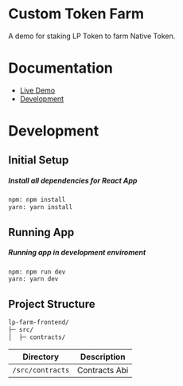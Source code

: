 # Custom Token Farm

A demo for staking LP Token to farm Native Token.

# Documentation

- [Live Demo](https://cmt-lp-farm.netlify.app/)
- [Development](#development)

# Development

## Initial Setup

##### Install all dependencies for React App

```bash
npm: npm install
yarn: yarn install
```

## Running App

##### Running app in development enviroment

```bash
npm: npm run dev
yarn: yarn dev
```

## Project Structure

```txt
lp-farm-frontend/
├─ src/
│  ├─ contracts/
```

| Directory        | Description   |
| ---------------- | ------------- |
| `/src/contracts` | Contracts Abi |
